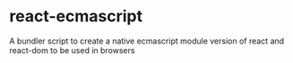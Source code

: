 # react-ecmascript
A bundler script to create a native ecmascript module version of react and react-dom to be used in browsers
